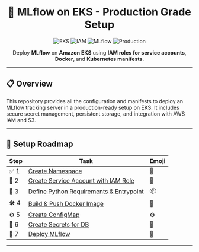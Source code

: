 <h1 align="center">🚀 MLflow on EKS - Production Grade Setup</h1>

<p align="center">
  <img src="https://img.shields.io/badge/Kubernetes-EKS-blue?logo=kubernetes" alt="EKS">
  <img src="https://img.shields.io/badge/AWS-IAM-orange?logo=amazonaws" alt="IAM">
  <img src="https://img.shields.io/badge/MLflow-Tracking-blueviolet?logo=mlflow" alt="MLflow">
  <img src="https://img.shields.io/badge/Production-Ready-green?logo=docker" alt="Production">
</p>

<p align="center">
  Deploy <strong>MLflow</strong> on <strong>Amazon EKS</strong> using <strong>IAM roles for service accounts</strong>, <strong>Docker</strong>, and <strong>Kubernetes manifests</strong>.
</p>

---

## 📋 Overview

This repository provides all the configuration and manifests to deploy an MLflow tracking server in a production-ready setup on EKS. It includes secure secret management, persistent storage, and integration with AWS IAM and S3.

---

## 🧭 Setup Roadmap

| Step | Task | Emoji |
|------|------|-------|
| ✅ 1 | [Create Namespace](#-1-create-namespace) | 📂 |
| 🔧 2 | [Create Service Account with IAM Role](#-2-create-kubernetes-service-account) | 🔐 |
| 🐍 3 | [Define Python Requirements & Entrypoint](#-3-define-python-requirements--entrypoint) | 📦 |
| 🛠️ 4 | [Build & Push Docker Image](#-4-build--push-docker-image) | 🐳 |
| ⚙️ 5 | [Create ConfigMap](#-5-create-configmap) | ⚙️ |
| 🔐 6 | [Create Secrets for DB](#-6-create-secrets-for-db) | 🔑 |
| 🚀 7 | [Deploy MLflow](#-7-deploy-mlflow) | 🚀 |

---
